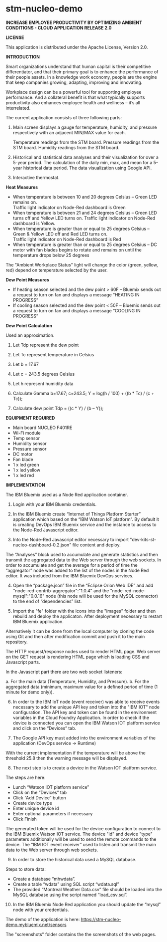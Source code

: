 # stm-nucleo-demo
**INCREASE EMPLOYEE PRODUCTIVITY BY OPTIMIZING AMBIENT CONDITIONS -  CLOUD APPLICATION RELEASE 2.0**

**LICENSE**

This application is distributed under the Apache License, Version 2.0.


**INTRODUCTION**

Smart organizations understand that human capital is their competitive differentiator, and that their primary goal is
to enhance the performance of their people assets. 
In a knowledge work economy, people are the engine that keep companies growing, adapting, improving and innovating.

Workplace design can be a powerful tool for supporting employee performance. 
And a collateral benefit is that what typically supports productivity also enhances employee health and wellness – it’s all interrelated.


The current application consists of three following parts:

1.	Main screen displays a gauge for temperature, humidity, and pressure respectively with an adjacent MIN/MAX value for each.

	Temperature readings from the STM board.
	Pressure readings from the STM board.
	Humidity readings from the STM board.


2.	Historical and statistical data analyses and their visualization for over a 5-year period.
	The calculation of the daily min, max, and mean for a 5-year historical data period.
	The data visualization using Google API.

3.	Interactive thermostat. 


**Heat Measures**

* When temperature is between 10 and 20 degrees Celsius – Green LED remains on.  
	Traffic light indicator on Node-Red dashboard is Green
* When temperature is between 21 and 24 degrees Celsius – Green LED turns off and Yellow LED turns on. 
	Traffic light indicator on Node-Red dashboard is Yellow.
* When temperature is greater than or equal to 25 degrees Celsius – Green & Yellow LED off and Red LED turns on.  
	Traffic light indicator on Node-Red dashboard is Red
* When temperature is greater than or equal to 25 degrees Celsius – DC motor with fan blades begins 
	to rotate and remains on until the temperature drops below 25 degrees

The "Ambient Workplace Status" light will change the color (green, yellow, red) depend on temperature selected by the user.

**Dew Point Measures**

* If heating season selected and the dew point > 60F –  Bluemix sends out a request to turn on fan and displays a message “HEATING IN PROGRESS”
* If cooling season selected and the dew point < 50F – Bluemix sends out a request to turn on fan and displays a message “COOLING IN PROGRESS”

**Dew Point Calculation**

Used an approximation.
1.	Let Tdp represent the dew point
2.	Let Tc represent temperature in Celsius
3.	Let b = 17.67
4.	Let c = 243.5 degrees Celsius
5.	Let h represent humidity data

1.	Calculate Gamma
b=17.67; c=243.5;
Ƴ = log(h / 100) + ((b * Tc) / (c + Tc));
2.	Calculate dew point
Tdp = ((c * Ƴ) / (b – Ƴ));

**EQUIPMENT REQUIRED**

*	Main board NUCLEO F401RE
*	Wi-Fi module
*	Temp sensor
*	Humidity sensor
*	Pressure sensor
*	DC motor
*	Fan blade
*	1 x led green
*	1 x led yellow
*	1 x led red


**IMPLEMENTATION**

The IBM Bluemix used as a Node Red application container. 

1. Login with your IBM Bluemix credentials.

2. In the IBM Bluemix create “Internet of Things Platform Starter” application which based on the “IBM Watson IoT platform”. 
   By default it is creating DevOps IBM Bluemix service and the instance to access to the Node-Red Javascript editor.

3. Into the Node-Red Javascript editor necessary to import "dev-kits-st-nucleo-dashboard-0.2.json" file content and deploy.

The “Analyses” block used to accumulate and generate statistics and then transmit the aggregated data 
to the Web server through the web sockets. In order to accumulate and get the average for a period of time 
the “aggregator” node was added to the list of the nodes in the Node Red editor. 
It was included from the IBM Bluemix DevOps services. 

4. Open the “package.json” file in the “Eclipse Orion Web IDE” and add "node-red-contrib-aggregator":"1.0.4" and 
the "node-red-node-mysql":"0.0.16" node (this node will be used for the MySQL connector) to the end of “dependencies” list. 

5. Import the "fe" folder with the icons into the "images" folder and then rebuild and deploy the applicaton.
After deployment necessary to restart IBM Bluemix application.

Alternatively it can be done from the local computer by cloning the code using Git and then after modification 
commit and push it to the main repository.

The HTTP request/response nodes used to render HTML page. 
Web server on the GET request is rendering HTML page which is loading CSS and Javascript parts.

In the Javascript part there are two web socket listeners: 

a.	For the main data (Temperature, Humidity, and Pressure).
b.	For the aggregated data (minimum, maximum value for a defined period of time (1 minute for demo only)).

6. In order to the IBM IoT node (event receiver) was able to receive events necessary to add the unique API key and token 
into the "IBM IOT" node configuration. The API key and token can be found in the environment variables in the Cloud Foundry Application.
In order to check if the device is connected you can open the IBM Watson IOT platform service and click on the “Devices” tab.

7. The Google API key must added into the environment variables of the application (DevOps service -> Runtime)

With the current implementation if the temperature will be above the threshold 25.8 then the warning message will be displayed.

8. The next step is to create a device in the Watson IOT platform service.

The steps are here:

* Lunch “Watson IOT platform service”
* Click on the “Devices” tab
* Click “Add Device” button
* Create device type
* Enter unique device id
* Enter optional parameters if necessary
* Click Finish

The generated token will be used for the device configuration to connect to the IBM Bluemix Watson IOT service.
The device "id" and device "type" parameters additionally will be used to send the remote commands to the device.
The “IBM IOT event receiver” used to listen and transmit the main data to the Web server through web sockets. 

9. In order to store the historical data used a MySQL database.  

Steps to store data:

* Create a database “mhwdata”.
* Create  a table “wdata” using SQL script “wdata.sql”
* The provided “Montreal Weather Data.csv” file should be loaded into the MySQL database using the script named “load_csv.sql”.

10. In the IBM Bluemix Node Red application you should update the “mysql” node with your credentials.

The demo of the application is here:
https://stm-nucleo-demo.mybluemix.net/sensors

The "screenshots" folder contains the the screenshots of the web pages. 



